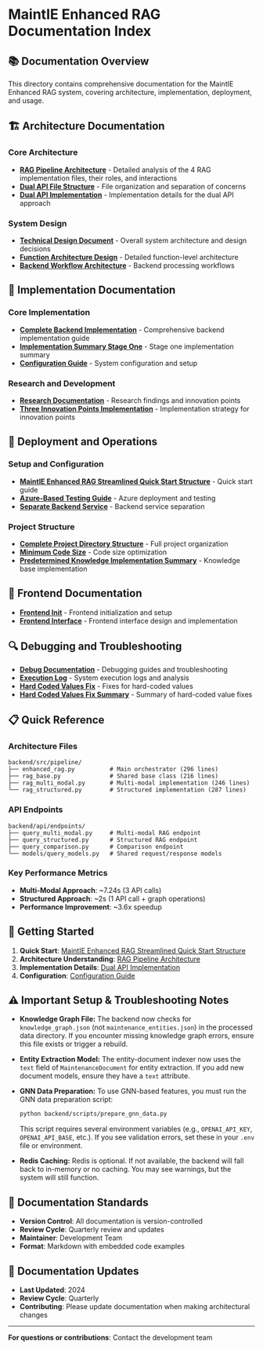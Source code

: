 # MaintIE Enhanced RAG Documentation Index

## 📚 **Documentation Overview**

This directory contains comprehensive documentation for the MaintIE Enhanced RAG system, covering architecture, implementation, deployment, and usage.

## 🏗️ **Architecture Documentation**

### Core Architecture
- **[RAG Pipeline Architecture](./architecture/RAG-Pipeline-Architecture.md)** - Detailed analysis of the 4 RAG implementation files, their roles, and interactions
- **[Dual API File Structure](./Dual-API-File-Structure.md)** - File organization and separation of concerns
- **[Dual API Implementation](./Dual-API-Implementation.md)** - Implementation details for the dual API approach

### System Design
- **[Technical Design Document](./Technical-Design-Document.md)** - Overall system architecture and design decisions
- **[Function Architecture Design](./Function-Architecture-Design.md)** - Detailed function-level architecture
- **[Backend Workflow Architecture](./Backend-Workflow-Architecture.md)** - Backend processing workflows

## 🔧 **Implementation Documentation**

### Core Implementation
- **[Complete Backend Implementation](./Complete-Backend-Implementation.md)** - Comprehensive backend implementation guide
- **[Implementation Summary Stage One](./Implementation-Summary-Stage-One.md)** - Stage one implementation summary
- **[Configuration Guide](./Configuration-Guide.md)** - System configuration and setup

### Research and Development
- **[Research Documentation](./research/)** - Research findings and innovation points
- **[Three Innovation Points Implementation](./research/Three-Innovation-Points-Implementation.md)** - Implementation strategy for innovation points

## 🚀 **Deployment and Operations**

### Setup and Configuration
- **[MaintIE Enhanced RAG Streamlined Quick Start Structure](./MaintIE-Enhanced-RAG-Streamlined-Quick-Start-Structure.md)** - Quick start guide
- **[Azure-Based Testing Guide](./Azure-Based-Testing-Guide.md)** - Azure deployment and testing
- **[Separate Backend Service](./Separate-Backend-Service.md)** - Backend service separation

### Project Structure
- **[Complete Project Directory Structure](./Complete-Project-Directory-Structure.md)** - Full project organization
- **[Minimum Code Size](./Minimum-Code-Size.md)** - Code size optimization
- **[Predetermined Knowledge Implementation Summary](./Predetermined-Knowledge-Implementation-Summary.md)** - Knowledge base implementation

## 🎨 **Frontend Documentation**

- **[Frontend Init](./Frontend-Init.md)** - Frontend initialization and setup
- **[Frontend Interface](./Frontend-Interface.md)** - Frontend interface design and implementation

## 🔍 **Debugging and Troubleshooting**

- **[Debug Documentation](./debug.md)** - Debugging guides and troubleshooting
- **[Execution Log](./Execution-Log.md)** - System execution logs and analysis
- **[Hard Coded Values Fix](./Hard-Coded-Values-Fix.md)** - Fixes for hard-coded values
- **[Hard Coded Values Fix Summary](./Hard-Coded-Values-Fix-Summary.md)** - Summary of hard-coded value fixes

## 📋 **Quick Reference**

### Architecture Files
```
backend/src/pipeline/
├── enhanced_rag.py          # Main orchestrator (296 lines)
├── rag_base.py              # Shared base class (216 lines)
├── rag_multi_modal.py       # Multi-modal implementation (246 lines)
└── rag_structured.py        # Structured implementation (287 lines)
```

### API Endpoints
```
backend/api/endpoints/
├── query_multi_modal.py     # Multi-modal RAG endpoint
├── query_structured.py      # Structured RAG endpoint
├── query_comparison.py      # Comparison endpoint
└── models/query_models.py   # Shared request/response models
```

### Key Performance Metrics
- **Multi-Modal Approach**: ~7.24s (3 API calls)
- **Structured Approach**: ~2s (1 API call + graph operations)
- **Performance Improvement**: ~3.6x speedup

## 🎯 **Getting Started**

1. **Quick Start**: [MaintIE Enhanced RAG Streamlined Quick Start Structure](./MaintIE-Enhanced-RAG-Streamlined-Quick-Start-Structure.md)
2. **Architecture Understanding**: [RAG Pipeline Architecture](./architecture/RAG-Pipeline-Architecture.md)
3. **Implementation Details**: [Dual API Implementation](./Dual-API-Implementation.md)
4. **Configuration**: [Configuration Guide](./Configuration-Guide.md)

## ⚠️ Important Setup & Troubleshooting Notes

- **Knowledge Graph File:**
  The backend now checks for `knowledge_graph.json` (not `maintenance_entities.json`) in the processed data directory. If you encounter missing knowledge graph errors, ensure this file exists or trigger a rebuild.

- **Entity Extraction Model:**
  The entity-document indexer now uses the `text` field of `MaintenanceDocument` for entity extraction. If you add new document models, ensure they have a `text` attribute.

- **GNN Data Preparation:**
  To use GNN-based features, you must run the GNN data preparation script:
  ```bash
  python backend/scripts/prepare_gnn_data.py
  ```
  This script requires several environment variables (e.g., `OPENAI_API_KEY`, `OPENAI_API_BASE`, etc.). If you see validation errors, set these in your `.env` file or environment.

- **Redis Caching:**
  Redis is optional. If not available, the backend will fall back to in-memory or no caching. You may see warnings, but the system will still function.

## 📖 **Documentation Standards**

- **Version Control**: All documentation is version-controlled
- **Review Cycle**: Quarterly review and updates
- **Maintainer**: Development Team
- **Format**: Markdown with embedded code examples

## 🔄 **Documentation Updates**

- **Last Updated**: 2024
- **Review Cycle**: Quarterly
- **Contributing**: Please update documentation when making architectural changes

---

**For questions or contributions**: Contact the development team